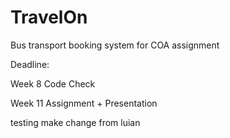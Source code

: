 # TravelOn
Bus transport booking system for COA assignment

Deadline: 

Week 8  Code Check

Week 11 Assignment + Presentation

testing make change from luian
